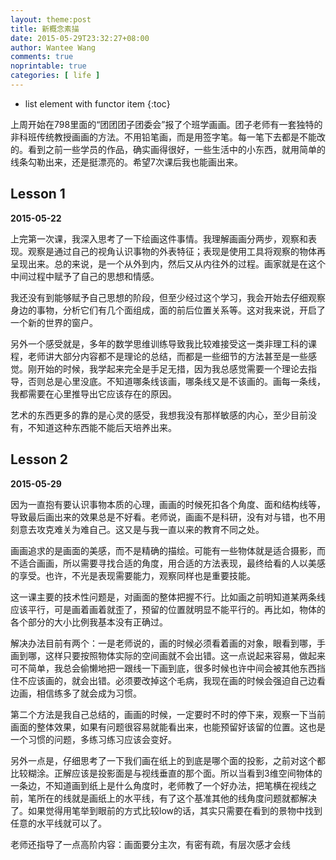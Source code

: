 ```yaml
---
layout: theme:post
title: 新概念素描
date: 2015-05-29T23:32:27+08:00
author: Wantee Wang
comments: true
noprintable: true
categories: [ life ]
---
```



* list element with functor item
{:toc}

上周开始在798里面的“团团团子团委会”报了个班学画画。团子老师有一套独特的非科班传统教授画画的方法。不用铅笔画，而是用签字笔。每一笔下去都是不能改的。看到之前一些学员的作品，确实画得很好，一些生活中的小东西，就用简单的线条勾勒出来，还是挺漂亮的。希望7次课后我也能画出来。

<!-- more -->

## Lesson 1

**2015-05-22**

上完第一次课，我深入思考了一下绘画这件事情。我理解画画分两步，观察和表现。观察是通过自己的视角认识事物的外表特征；表现是使用工具将观察的物体再呈现出来。总的来说，是一个从外到内，然后又从内往外的过程。画家就是在这个中间过程中赋予了自己的思想和情感。

我还没有到能够赋予自己思想的阶段，但至少经过这个学习，我会开始去仔细观察身边的事物，分析它们有几个面组成，面的前后位置关系等。这对我来说，开启了一个新的世界的窗户。

另外一个感受就是，多年的数学思维训练导致我比较难接受这一类非理工科的课程，老师讲大部分内容都不是理论的总结，而都是一些细节的方法甚至是一些感觉。刚开始的时候，我学起来完全是手足无措，因为我总感觉需要一个理论去指导，否则总是心里没底。不知道哪条线该画，哪条线又是不该画的。画每一条线，我都需要在心里推导出它应该存在的原因。

艺术的东西更多的靠的是心灵的感受，我想我没有那样敏感的内心，至少目前没有，不知道这种东西能不能后天培养出来。

## Lesson 2

**2015-05-29**

因为一直抱有要认识事物本质的心理，画画的时候死扣各个角度、面和结构线等，导致最后画出来的效果总是不好看。老师说，画画不是科研，没有对与错，也不用刻意去攻克难关为难自己。这又是与我一直以来的教育不同之处。

画画追求的是画面的美感，而不是精确的描绘。可能有一些物体就是适合摄影，而不适合画画，所以需要寻找合适的角度，用合适的方法表现，最终给看的人以美感的享受。也许，不光是表现需要能力，观察同样也是重要技能。

这一课主要的技术性问题是，对画面的整体把握不行。比如画之前明知道某两条线应该平行，可是画着画着就歪了，预留的位置就明显不能平行的。再比如，物体的各个部分的大小比例我基本没有正确过。

解决办法目前有两个：一是老师说的，画的时候必须看着画的对象，眼看到哪，手画到哪，这样只要按照物体实际的空间画就不会出错。这一点说起来容易，做起来可不简单，我总会偷懒地把一跟线一下画到底，很多时候也许中间会被其他东西挡住不应该画的，就会出错。必须要改掉这个毛病，我现在画的时候会强迫自己边看边画，相信练多了就会成为习惯。

第二个方法是我自己总结的，画画的时候，一定要时不时的停下来，观察一下当前画面的整体效果，如果有问题很容易就能看出来，也能预留好该留的位置。这也是一个习惯的问题，多练习练习应该会变好。

另外一点是，仔细思考了一下我们画在纸上的到底是哪个面的投影，之前对这个都比较糊涂。正解应该是投影面是与视线垂直的那个面。所以当看到3维空间物体的一条边，不知道画到纸上是什么角度时，老师教了一个好办法，把笔横在视线之前，笔所在的线就是画纸上的水平线，有了这个基准其他的线角度问题就都解决了。如果觉得用笔举到眼前的方式比较low的话，其实只需要在看到的景物中找到任意的水平线就可以了。

老师还指导了一点高阶内容：画面要分主次，有密有疏，有层次感才会线
